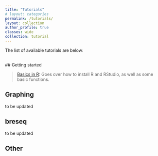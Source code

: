 ```yaml
---
title: "Tutorials"
# layout: categories
permalink: /tutorials/
layout: collection
author_profile: true
classes: wide
collection: tutorial
---
```


The list of available tutorials are below:

<br>
## Getting started

> [Basics in R](/tutorials/basics_in_R): Goes over how to install R and RStudio, as well as some basic functions.

## Graphing

to be updated

## breseq

to be updated

## Other